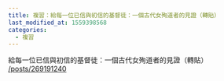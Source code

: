 ```yaml
---
title: 複習：給每一位已信與初信的基督徒：一個古代女殉道者的見證（轉貼）
last_modified_at: 1559398568
categories:
  - 複習
---
```


<p>給每一位已信與初信的基督徒：一個古代女殉道者的見證（轉貼）<br>
<a href="/posts/269191240" target="_blank">/posts/269191240</a></p>

<p>&nbsp;</p>

